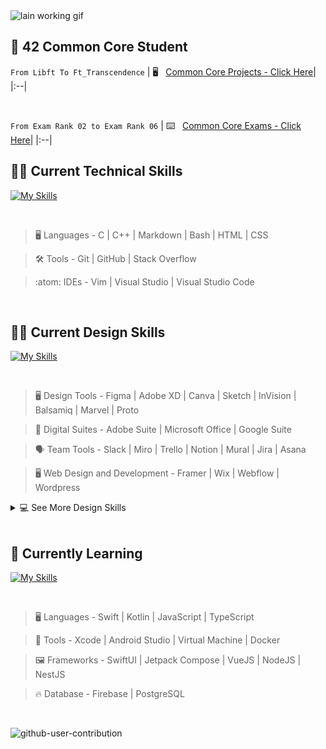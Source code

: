 <img src="https://imgur.com/gOULp4G" alt="lain working gif">


## :vampire: 42 Common Core Student

`From Libft To Ft_Transcendence`
| 🖥️  &nbsp; [Common Core Projects - Click Here](https://github.com/pasqualerossi/42-Projects-Guide)|
|:--|

<br>

`From Exam Rank 02 to Exam Rank 06`
| :keyboard:  &nbsp; [Common Core Exams - Click Here](https://github.com/pasqualerossi/42-Exams)| 
|:--|

## 🧑‍💻 Current Technical Skills

[![My Skills](https://skillicons.dev/icons?i=c,cpp,md,bash,vim,vscode,stackoverflow,html,css,github,git,visualstudio)](https://skillicons.dev)

<br>

> :desktop_computer:  Languages - C | C++ | Markdown | Bash | HTML | CSS

> :hammer_and_wrench:  Tools - Git | GitHub | Stack Overflow

> :atom:  IDEs - Vim | Visual Studio | Visual Studio Code

<br>

## :artist: Current Design Skills

[![My Skills](https://skillicons.dev/icons?i=figma,xd,webflow,ae,wordpress)](https://skillicons.dev)

<br>

> :desktop_computer:  Design Tools - Figma | Adobe XD | Canva | Sketch | InVision | Balsamiq | Marvel | Proto

> 🛌 Digital Suites - Adobe Suite | Microsoft Office | Google Suite

> 🗣️ Team Tools - Slack | Miro | Trello | Notion | Mural | Jira | Asana

> 🖥️ Web Design and Development - Framer | Wix | Webflow | Wordpress

<details>
  <summary>💻 See More Design Skills</summary>
  
## 🧍 User
  📊 User Research and Analysis 

  🗺️ Persona Creation and Empathy Mapping

  📖 User Stories, Flows and Journey Mapping

  🗣️ Conducting User Interviews and Surveys

  📑 Storyboarding and User Story Creation

  🧑‍🏫 User Onboarding and User Training

  ❓ Iterative User Testing and Feedback Incorporation

  📷 User Behavior Tracking

  💻 Usability Testing

<br>

## 🖋️ Design
    
  👁️ Accessibility and Inclusive Design
  
  🥅 Gamification and Behavioral Design
  
  🌐 Multilingual and Multicultural Design Considerations
  
  🛒 Competitor Analysis and Benchmarking
  
  🖥️ A/B Testing and Iterative Design

<br>

## 💻 Development

  📑 Design Systems and Libraries
  
  🗒️ Wireframing, Mockups and Prototyping
  
  🖱️ Interactions, Microinteractions and Motion Design
  
  🏗️ Information Architecture
  
  📢 Collaboration with Cross-Functional Teams and Stakeholders
  
  🧑‍💻 Multi-Device and Responsive Design
  > 🖥️ Web
 
  > 📱 Mobile

  > :window: Tablet
 
  > 👓 AR/VR

  > 🖥️ Dashboard

  > ⌚ Watch

  > 📺 TV

  > 🎮 Consoles
 
  > 📺 Presentations

  > 📶 Smart Home Devices and Applications
 
  > :placard: Digital Signage and Billboards

  > ✋Kiosks
    
</details>

<br>

## 🌱 Currently Learning

[![My Skills](https://skillicons.dev/icons?i=swift,kotlin,androidstudio,docker,js,vuejs,nodejs,nestjs,firebase,postgresql)](https://skillicons.dev)

<br>

> :desktop_computer:  Languages - Swift | Kotlin | JavaScript | TypeScript

> 🧰 Tools - Xcode | Android Studio | Virtual Machine | Docker

> :framed_picture: Frameworks - SwiftUI | Jetpack Compose | VueJS | NodeJS | NestJS

> :fire: Database - Firebase | PostgreSQL

<br>

![github-user-contribution](https://user-images.githubusercontent.com/58959408/157782696-8bc9ca49-ca61-4ab5-8b83-49c4e76c1a8f.svg)
